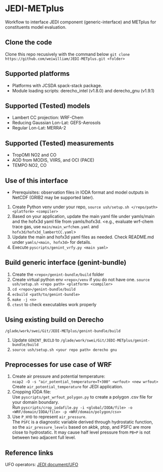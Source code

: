 # JEDI-METplus
Workflow to interface JEDI component (generic-interface) and METplus for constituents model evaluation.

## Clone the code
Clone this repo recusively with the command below
`git clone https://github.com/weiwilliam/JEDI-METplus.git <folder>`

## Supported platforms
* Platforms with JCSDA spack-stack package.
* Module loading scripts: derecho_intel (v1.8.0) and derecho_gnu (v1.9.1)

## Supported (Tested) models 
* Lambert CC projection: WRF-Chem
* Reducing Gaussian Lon-Lat: GEFS-Aerosols
* Regular Lon-Lat: MERRA-2

## Supported (Tested) measurements
* TropOMI NO2 and CO
* AOD from MODIS, VIIRS, and OCI (PACE)
* TEMPO NO2, CO

## Use of this interface
* Prerequisites: observation files in IODA format and model outputs in NetCDF (GRIB2 may be supported later).
1. Create Python venv under your repo, `source ush/setup.sh </repo/path> <platform> <compiler>`
2. Based on your application, update the main yaml file under yamls/main and the hofx3d yaml file from yamls/hofx3d.
   <e.g., evaluate wrf-chem trace gas, use `main/main_wrfchem.yaml` and `hofx3d/hofx3d_lambertCC.yaml`>
3. Update the main and hofx3d yaml files as needed. Check README.md under `yamls/<main, hofx3d>` for details.
4. Execute `pyscripts/genint_vrfy.py <main yaml>`

## Build generic interface (genint-bundle)
1. Create the `<repo>/genint-bundle/build` folder
2. Create virtual python env `<repo>/venv` if you do not have one.
   `source ush/setup.sh <repo path> <platform> <compiler>`
3. `cd <repo>/genint-bundle/build`
4. `ecbuild <path/to/genint-bundle>`
5. `make -j <n>`
6. `ctest` to check executables work properly

## Using existing build on Derecho
`/glade/work/swei/Git/JEDI-METplus/genint-bundle/build`  
1. Update `GENINT_BUILD` to `/glade/work/swei/Git/JEDI-METplus/genint-bundle/build`
2. `source ush/setup.sh <your repo path> derecho gnu`

## Preprocesses for use case of WRF
1. Create air pressure and potential temperature:\
   `ncap2 -O -s "air_potential_temperature=T+300" <wrfout> <new wrfout>`\
   Create `air_potential_temperature` for JEDI application.   
2. Cropping IODA file:\
   Use `pyscripts/get_wrfout_polygon.py` to create a polygon .csv file for your domain boundary.\
   Run `pyscripts/crop_iodafile.py -i <global/IODA/file> -o <WRF/domain/IODA/file> -p <WRF/domain/polygon/csv>`
3. Use `P_HYD` to represent `air_pressure`.\
   The `PSFC` is a diagnostic variable derived through hydrostatic function, so the `air_pressure_levels` based on akbk, ptop, and PSFC are more close to hydrostatic.
   It may cause half level pressure from `PB+P` is not between two adjacent full level.

## Reference links
UFO operators: [JEDI document/UFO](https://jointcenterforsatellitedataassimilation-jedi-docs.readthedocs-hosted.com/en/latest/inside/jedi-components/ufo/index.html)
